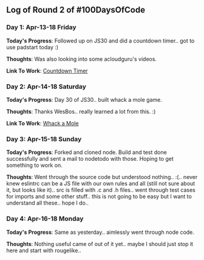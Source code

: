 ## Log of Round 2 of #100DaysOfCode

### Day 1: Apr-13-18 Friday 
**Today's Progress**: Followed up on JS30 and did a countdown timer.. got to use padstart today :) 

**Thoughts**: Was also looking into some acloudguru's videos. 

**Link To Work**: [Countdown Timer](https://dhanushuuzumaki.github.io/Javascript30/d29-countdown-timer/)


### Day 2: Apr-14-18 Saturday 
**Today's Progress**: Day 30 of JS30.. built whack a mole game. 

**Thoughts**: Thanks WesBos.. really learned a lot from this. :) 

**Link To Work**: [Whack a Mole](https://dhanushuuzumaki.github.io/Javascript30/d30-whack-a-mole/)


### Day 3: Apr-15-18 Sunday 
**Today's Progress**: Forked and cloned node. Build and test done successfully and sent a mail to nodetodo with those. Hoping to get something to work on. 

**Thoughts**: Went through the source code but understood nothing.. :(.. never knew eslintrc can be a JS file with our own rules and all (still not sure about it, but looks like it).. src is filled with .c and .h files.. went through test cases for imports and some other stuff.. this is not going to be easy but I want to understand all these.. hope I do..


### Day 4: Apr-16-18 Monday 
**Today's Progress**: Same as yesterday.. aimlessly went through node code. 

**Thoughts**: Nothing useful came of out of it yet.. maybe I should just stop it here and start with rougelike..
